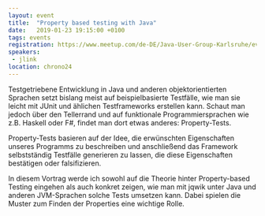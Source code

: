 ```yaml
---
layout: event
title:  "Property based testing with Java"
date:   2019-01-23 19:15:00 +0100
tags: events
registration: https://www.meetup.com/de-DE/Java-User-Group-Karlsruhe/events/257212103
speakers:
 - jlink
location: chrono24
---
```


Testgetriebene Entwicklung in Java und anderen objektorientierten Sprachen
setzt bislang meist auf beispielbasierte Testfälle, wie man sie leicht mit
JUnit und ählichen Testframeworks erstellen kann. Schaut man jedoch über den
Tellerrand und auf funktionale Programmiersprachen wie z.B. Haskell oder F#,
findet man dort etwas anderes: Property-Tests.

Property-Tests basieren auf der Idee, die erwünschten Eigenschaften unseres
Programms zu beschreiben und anschließend das Framework selbstständig
Testfälle generieren zu lassen, die diese Eigenschaften bestätigen oder falsifizieren.

In diesem Vortrag werde ich sowohl auf die Theorie hinter Property-based Testing
eingehen als auch konkret zeigen, wie man mit jqwik unter Java und
anderen JVM-Sprachen solche Tests umsetzen kann.
Dabei spielen die Muster zum Finden der Properties eine wichtige Rolle.
